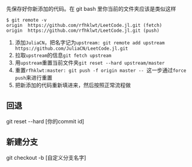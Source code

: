 先保存好你新添加的代码。在 git bash 里你当前的文件夹应该是类似这样
```
$ git remote -v
origin	https://github.com/rfhklwt/LeetCode.jl.git (fetch)
origin	https://github.com/rfhklwt/LeetCode.jl.git (push)
```
1. 添加`JuliaCN`，把名字记为`upstream: git remote add upstream https://github.com/JuliaCN/LeetCode.jl.git`
2. 拉取`upstream`的信息`git fetch upstream`
3. 用`upstream`重置当前文件夹`git reset --hard upstream/master`
4. 重置`rfhklwt:master: git push -f origin master -- `这一步通过`force push`来进行重置
5. 把新添加的代码重新填进来，然后按照正常流程做

## 回退
git reset --hard [你的commit id]

## 新建分支
git checkout -b [自定义分支名字]